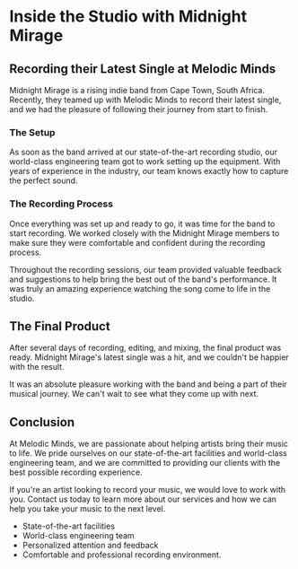 # Inside the Studio with Midnight Mirage

## Recording their Latest Single at Melodic Minds

Midnight Mirage is a rising indie band from Cape Town, South Africa. Recently, they teamed up with Melodic Minds to record their latest single, and we had the pleasure of following their journey from start to finish.

### The Setup

As soon as the band arrived at our state-of-the-art recording studio, our world-class engineering team got to work setting up the equipment. With years of experience in the industry, our team knows exactly how to capture the perfect sound.

### The Recording Process

Once everything was set up and ready to go, it was time for the band to start recording. We worked closely with the Midnight Mirage members to make sure they were comfortable and confident during the recording process.

Throughout the recording sessions, our team provided valuable feedback and suggestions to help bring the best out of the band's performance. It was truly an amazing experience watching the song come to life in the studio.

## The Final Product

After several days of recording, editing, and mixing, the final product was ready. Midnight Mirage's latest single was a hit, and we couldn't be happier with the result.

It was an absolute pleasure working with the band and being a part of their musical journey. We can't wait to see what they come up with next.

## Conclusion

At Melodic Minds, we are passionate about helping artists bring their music to life. We pride ourselves on our state-of-the-art facilities and world-class engineering team, and we are committed to providing our clients with the best possible recording experience.

If you're an artist looking to record your music, we would love to work with you. Contact us today to learn more about our services and how we can help you take your music to the next level.

- State-of-the-art facilities
- World-class engineering team
- Personalized attention and feedback
- Comfortable and professional recording environment.
